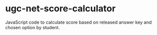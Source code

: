# ugc-net-score-calculator
JavaScript code to calculate score based on released answer key and chosen option by student.
